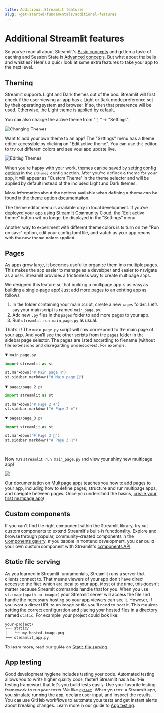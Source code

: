 ```yaml
---
title: Additional Streamlit features
slug: /get-started/fundamentals/additional-features
---
```


# Additional Streamlit features

So you've read all about Streamlit's [Basic concepts](/get-started/fundamentals/main-concepts) and gotten a taste of caching and Session State in [Advanced concepts](/get-started/fundamentals/advanced-concepts). But what about the bells and whistles? Here's a quick look at some extra features to take your app to the next level.

## Theming

Streamlit supports Light and Dark themes out of the box. Streamlit will first
check if the user viewing an app has a Light or Dark mode preference set by
their operating system and browser. If so, then that preference will be used.
Otherwise, the Light theme is applied by default.

You can also change the active theme from "⋮" → "Settings".

![Changing Themes](/images/change_theme.gif)

Want to add your own theme to an app? The "Settings" menu has a theme editor
accessible by clicking on "Edit active theme". You can use this editor to try
out different colors and see your app update live.

![Editing Themes](/images/edit_theme.gif)

When you're happy with your work, themes can be saved by
[setting config options](/develop/concepts/configuration)
in the `[theme]` config section. After you've defined a theme for your app, it
will appear as "Custom Theme" in the theme selector and will be applied by
default instead of the included Light and Dark themes.

More information about the options available when defining a theme can be found
in the [theme option documentation](/develop/concepts/configuration/theming).

<Note>

The theme editor menu is available only in local development. If you've deployed your app using
Streamlit Community Cloud, the "Edit active theme" button will no longer be displayed in the "Settings"
menu.

</Note>

<Tip>

Another way to experiment with different theme colors is to turn on the "Run on save" option, edit
your config.toml file, and watch as your app reruns with the new theme colors applied.

</Tip>

## Pages

As apps grow large, it becomes useful to organize them into multiple pages. This makes the app easier to manage as a developer and easier to navigate as a user. Streamlit provides a frictionless way to create multipage apps.

We designed this feature so that building a multipage app is as easy as building a single-page app! Just add more pages to an existing app as follows:

1. In the folder containing your main script, create a new `pages` folder. Let’s say your main script is named `main_page.py`.
2. Add new `.py` files in the `pages` folder to add more pages to your app.
3. Run `streamlit run main_page.py` as usual.

That’s it! The `main_page.py` script will now correspond to the main page of your app. And you’ll see the other scripts from the `pages` folder in the sidebar page selector. The pages are listed according to filename (without file extensions and disregarding underscores). For example:

<details open>
<summary><code>main_page.py</code></summary>

```python
import streamlit as st

st.markdown("# Main page 🎈")
st.sidebar.markdown("# Main page 🎈")
```

</details>

<details open>
<summary><code>pages/page_2.py</code></summary>

```python
import streamlit as st

st.markdown("# Page 2 ❄️")
st.sidebar.markdown("# Page 2 ❄️")
```

</details>

<details open>
<summary><code>pages/page_3.py</code></summary>

```python
import streamlit as st

st.markdown("# Page 3 🎉")
st.sidebar.markdown("# Page 3 🎉")
```

</details>
<br />

Now run `streamlit run main_page.py` and view your shiny new multipage app!

<Image src="/images/mpa-main-concepts.gif" />

Our documentation on [Multipage apps](/develop/concepts/multipage-apps) teaches you how to add pages to your app, including how to define pages, structure and run multipage apps, and navigate between pages. Once you understand the basics, [create your first multipage app](/get-started/tutorials/create-a-multipage-app)!

## Custom components

If you can't find the right component within the Streamlit library, try out custom components to extend Streamlit's built-in functionality. Explore and browse through popular, community-created components in the [Components gallery](https://streamlit.io/components). If you dabble in frontend development, you can build your own custom component with Streamlit's [components API](/develop/concepts/custom-components/intro).

## Static file serving

As you learned in Streamlit fundamentals, Streamlit runs a server that clients connect to. That means viewers of your app don't have direct access to the files which are local to your app. Most of the time, this doesn't matter because Streamlt commands handle that for you. When you use `st.image(<path-to-image>)` your Streamlit server will access the file and handle the necessary hosting so your app viewers can see it. However, if you want a direct URL to an image or file you'll need to host it. This requires setting the correct configuration and placing your hosted files in a directory named `static`. For example, your project could look like:

```bash
your-project/
├── static/
│   └── my_hosted-image.png
└── streamlit_app.py
```

To learn more, read our guide on [Static file serving](/develop/concepts/configuration/serving-static-files).

## App testing

Good development hygiene includes testing your code. Automated testing allows you to write higher quality code, faster! Streamlit has a built-in testing framework that let's you build tests easily. Use your favorite testing framework to run your tests. We like [`pytest`](https://pypi.org/project/pytest/). When you test a Streamlit app, you simulate running the app, declare user input, and inspect the results. You can use GitHub workflows to automate your tests and get instant alerts about breaking changes. Learn more in our guide to [App testing](/develop/concepts/app-testing).
